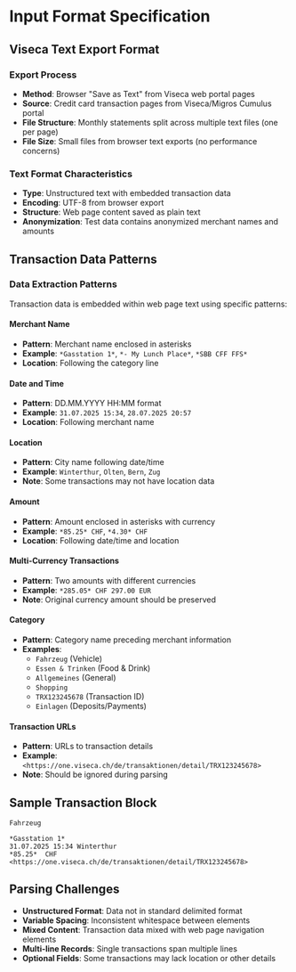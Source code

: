 # Input Format Specification

## Viseca Text Export Format

### Export Process
- **Method**: Browser "Save as Text" from Viseca web portal pages
- **Source**: Credit card transaction pages from Viseca/Migros Cumulus portal
- **File Structure**: Monthly statements split across multiple text files (one per page)
- **File Size**: Small files from browser text exports (no performance concerns)

### Text Format Characteristics
- **Type**: Unstructured text with embedded transaction data
- **Encoding**: UTF-8 from browser export
- **Structure**: Web page content saved as plain text
- **Anonymization**: Test data contains anonymized merchant names and amounts

## Transaction Data Patterns

### Data Extraction Patterns
Transaction data is embedded within web page text using specific patterns:

#### Merchant Name
- **Pattern**: Merchant name enclosed in asterisks
- **Example**: `*Gasstation 1*`, `*- My Lunch Place*`, `*SBB CFF FFS*`
- **Location**: Following the category line

#### Date and Time
- **Pattern**: DD.MM.YYYY HH:MM format
- **Example**: `31.07.2025 15:34`, `28.07.2025 20:57`
- **Location**: Following merchant name

#### Location
- **Pattern**: City name following date/time
- **Example**: `Winterthur`, `Olten`, `Bern`, `Zug`
- **Note**: Some transactions may not have location data

#### Amount
- **Pattern**: Amount enclosed in asterisks with currency
- **Example**: `*85.25* CHF`, `*4.30* CHF`
- **Location**: Following date/time and location

#### Multi-Currency Transactions
- **Pattern**: Two amounts with different currencies
- **Example**: `*285.05* CHF 297.00 EUR`
- **Note**: Original currency amount should be preserved

#### Category
- **Pattern**: Category name preceding merchant information
- **Examples**: 
  - `Fahrzeug` (Vehicle)
  - `Essen & Trinken` (Food & Drink)
  - `Allgemeines` (General)
  - `Shopping`
  - `TRX123245678` (Transaction ID)
  - `Einlagen` (Deposits/Payments)

#### Transaction URLs
- **Pattern**: URLs to transaction details
- **Example**: `<https://one.viseca.ch/de/transaktionen/detail/TRX123245678>`
- **Note**: Should be ignored during parsing

## Sample Transaction Block
```
Fahrzeug

*Gasstation 1*
31.07.2025 15:34 Winterthur
*85.25*  CHF
<https://one.viseca.ch/de/transaktionen/detail/TRX123245678>
```

## Parsing Challenges
- **Unstructured Format**: Data not in standard delimited format
- **Variable Spacing**: Inconsistent whitespace between elements
- **Mixed Content**: Transaction data mixed with web page navigation elements
- **Multi-line Records**: Single transactions span multiple lines
- **Optional Fields**: Some transactions may lack location or other details